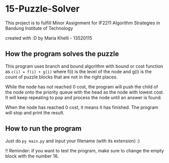 # 15-Puzzle-Solver

This project is to fulfill Minor Assignment for IF2211 Algorithm Strategies in Bandung Institute of Technology

created with :D by Maria Khelli - 13520115

## How the program solves the puzzle

This program uses branch and bound algorithm with bound or cost function as
```c(i) = f(i) + g(i)``` where f(i) is the level of the node and g(i) is the count of puzzle blocks that are not in the right places.

While the node has not reached 0 cost, the program will push the child of the node onto the priority queue with the head as the node with lowest cost. It will keep repeating to pop and process the node until an answer is found.

When the node has reached 0 cost, it means it has finished. The program will stop and print the result.

## How to run the program

Just do ```py main.py``` and input your filename (with its extension) :)

!! Reminder: if you want to test the program, make sure to change the empty block with the number 16.
